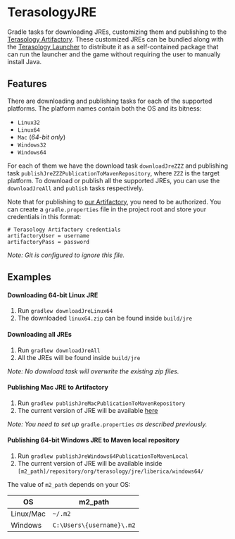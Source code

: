 TerasologyJRE
=============
Gradle tasks for downloading JREs, customizing them and publishing to the
[Terasology Artifactory](http://artifactory.terasology.org). These
customized JREs can be bundled along with the
[Terasology Launcher](https://github.com/MovingBlocks/TerasologyLauncher/)
to distribute it as a self-contained package that can run the launcher and
the game without requiring the user to manually install Java. 

## Features
There are downloading and publishing tasks for each of the supported
platforms. The platform names contain both the OS and its bitness:
- `Linux32`
- `Linux64`
- `Mac` (_64-bit only_)
- `Windows32`
- `Windows64`

For each of them we have the download task `downloadJreZZZ` and publishing
task `publishJreZZZPublicationToMavenRepository`, where `ZZZ` is the
target platform. To download or publish all the supported JREs, you can
use the `downloadJreAll` and `publish` tasks respectively. 

Note that for publishing to [our Artifactory](http://artifactory.terasology.org),
you need to be authorized. You can create a `gradle.properties` file in
the project root and store your credentials in this format:
```properties
# Terasology Artifactory credentials
artifactoryUser = username
artifactoryPass = password
``` 
_Note: Git is configured to ignore this file._

## Examples
#### Downloading 64-bit Linux JRE
1. Run `gradlew downloadJreLinux64`
2. The downloaded `linux64.zip` can be found inside `build/jre`

#### Downloading all JREs
1. Run `gradlew downloadJreAll`
2. All the JREs will be found inside `build/jre`

_Note: No download task will overwrite the existing zip files._

#### Publishing Mac JRE to Artifactory
1. Run `gradlew publishJreMacPublicationToMavenRepository`
2. The current version of JRE will be available [here](http://artifactory.terasology.org/artifactory/libs-release-local/org/terasology/jre/liberica/mac/)

_Note: You need to set up_ `gradle.properties` _as described previously._

#### Publishing 64-bit Windows JRE to Maven local repository
1. Run `gradlew publishJreWindows64PublicationToMavenLocal`
2. The current version of JRE will be available inside <br/>`[m2_path]/repository/org/terasology/jre/liberica/windows64/`

The value of `m2_path` depends on your OS:

|OS  |m2_path  |
|----|---------|
|Linux/Mac | `~/.m2`|
|Windows | `C:\Users\{username}\.m2`|

